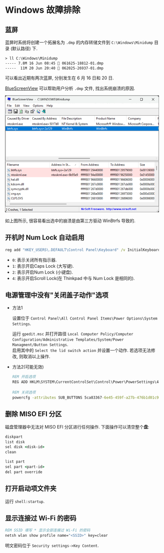 # Windows 故障排除

## 蓝屏

蓝屏时系统将创建一个拓展名为 `.dmp` 的内存转储文件到 `C:\Windows\Minidump` 目录 (默认路径) 下.

```console
> ll C:\Windows\Minidump
----- 7.8M 16 Jun 08:45  061625-18812-01.dmp
-----  11M 20 Jun 20:40  062025-26937-01.dmp
```

可以看出近期有两次蓝屏, 分别发生在 6 月 16 日和 20 日.

[BlueScreenView](https://www.nirsoft.net/utils/blue_screen_view.html) 可以帮助用户分析 `.dmp` 文件, 找出系统崩溃的原因.

![BlueScreenView 截图](assets/bluescreenview.png)

如上图所示, 很容易看出选中的崩溃是由第三方驱动 WinBtrfs 导致的.

## 开机时 Num Lock 自动启用

```bat
reg add "HKEY_USERS\.DEFAULT\Control Panel\Keyboard" /v InitialKeyboardIndicators /t REG_DWORD /d 0 /f
```

- `0`: 表示关闭所有指示器.
- `1`: 表示开启Caps Lock (大写键).
- `2`: 表示开启Num Lock (小键盘).
- `4`: 表示开启Scroll Lock(在 Thinkpad 中与 Num Lock 是相同的).

## 电源管理中没有"关闭盖子动作"选项

- 方法1

    设置位于 `Control Panel\All Control Panel Items\Power Options\System Settings`.

    运行 `gpedit.msc` 并打开路径 `Local Computer Policy/Computer Configuration/Administrative Templates/System/Power Managment/Button Settings`.  
    启用其中的 `Select the lid switch action` 并设置一个动作.
    若选项无法修改, 则取消以上操作.  

- 方法2(可能无效)

    ```bat
    REM 开启选项
    REG ADD HKLM\SYSTEM\CurrentControlSet\Control\Power\PowerSettings\4f971e89-eebd-4455-a8de-9e59040e7347\5ca83367-6e45-459f-a27b-476b1d01c936 /v Attributes /t REG_DWORD /d 2 /f

    REM 关闭选项
    powercfg -attributes SUB_BUTTONS 5ca83367-6e45-459f-a27b-476b1d01c936 +ATTRIB_HIDE
    ```

## 删除 MISO EFI 分区

磁盘管理器中无法对 MISO EFI 分区进行任何操作. 下面操作可以清空整个**盘**:

```bat
diskpart
list disk
sel disk <disk-id>
clean
```

```bat
list part
sel part <part-id>
del part override
```

## 打开启动项文件夹

运行 `shell:startup`.

## 显示连接过 Wi-Fi 的密码

```bat
REM SSID 填写 * 显示全部连接过 Wi-Fi 的密码
netsh wlan show profile name="<SSID>" key=clear
```

明文密码位于 `Security settings->Key Content`.
